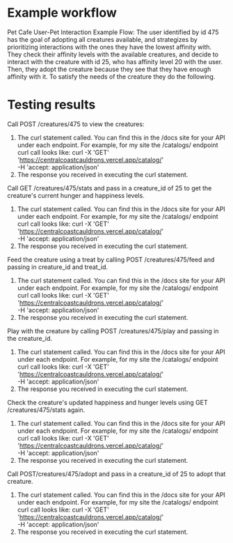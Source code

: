 # Example workflow
Pet Cafe User-Pet Interaction Example Flow:
The user identified by id 475 has the goal of adopting all creatures available, and strategizes by prioritizing interactions with the ones they have the lowest affinity with. They check their affinity levels with the available creatures, and decide to interact with the creature with id 25, who has affinity level 20 with the user. Then, they adopt the creature because they see that they have enough affinity with it. To satisfy the needs of the creature they do the following.

# Testing results
Call POST /creatures/475 to view the creatures:
1. The curl statement called. You can find this in the /docs site for your 
API under each endpoint. For example, for my site the /catalogs/ endpoint 
curl call looks like:
curl -X 'GET' \
  'https://centralcoastcauldrons.vercel.app/catalog/' \
  -H 'accept: application/json'
2. The response you received in executing the curl statement.

Call GET /creatures/475/stats and pass in a creature_id of 25 to get the creature's current hunger and happiness levels.
1. The curl statement called. You can find this in the /docs site for your 
API under each endpoint. For example, for my site the /catalogs/ endpoint 
curl call looks like:
curl -X 'GET' \
  'https://centralcoastcauldrons.vercel.app/catalog/' \
  -H 'accept: application/json'
2. The response you received in executing the curl statement.
   
Feed the creature using a treat by calling POST /creatures/475/feed and passing in creature_id and treat_id.
1. The curl statement called. You can find this in the /docs site for your 
API under each endpoint. For example, for my site the /catalogs/ endpoint 
curl call looks like:
curl -X 'GET' \
  'https://centralcoastcauldrons.vercel.app/catalog/' \
  -H 'accept: application/json'
2. The response you received in executing the curl statement.
   
Play with the creature by calling POST /creatures/475/play and passing in the creature_id.
1. The curl statement called. You can find this in the /docs site for your 
API under each endpoint. For example, for my site the /catalogs/ endpoint 
curl call looks like:
curl -X 'GET' \
  'https://centralcoastcauldrons.vercel.app/catalog/' \
  -H 'accept: application/json'
2. The response you received in executing the curl statement.

Check the creature's updated happiness and hunger levels using GET /creatures/475/stats again.
1. The curl statement called. You can find this in the /docs site for your 
API under each endpoint. For example, for my site the /catalogs/ endpoint 
curl call looks like:
curl -X 'GET' \
  'https://centralcoastcauldrons.vercel.app/catalog/' \
  -H 'accept: application/json'
2. The response you received in executing the curl statement.

Call POST/creatures/475/adopt and pass in a creature_id of 25 to adopt that creature.
1. The curl statement called. You can find this in the /docs site for your 
API under each endpoint. For example, for my site the /catalogs/ endpoint 
curl call looks like:
curl -X 'GET' \
  'https://centralcoastcauldrons.vercel.app/catalog/' \
  -H 'accept: application/json'
2. The response you received in executing the curl statement.
